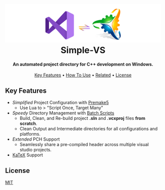 <h1 align="center">
  <br>
  <a href="http://www.amitmerchant.com/electron-markdownify"><img src="https://github.com/Stehfyn/vs-pch-template/blob/main/shared/resources/draft17.png" alt="Markdownify" width="800"></a>
  <br>
   <align="center">Simple-VS
  <br>
</h1>
<h4 align="center">An automated project directory for C++ development on Windows.</h4>
<p align="center">
  <a href="#key-features">Key Features</a> •
  <a href='#Prerequisite'>
  <a href="#how-to-use">How To Use</a> •
  <a href="#related">Related</a> •
  <a href="#license">License</a>
</p>
  
## Key Features
  * _Simplified_ Project Configuration with [Premake5](https://github.com/premake/premake-core)
    - Use Lua to > "Script Once, Target Many"
  * _Speedy_ Directory Management with [Batch Scripts](https://github.com/Stehfyn/vs-pch-template/tree/main/scripts/buildvs)
    - Build, Clean, and Re-build project **.sln** and **.vcxproj** files **from scratch**.
    - Clean Output and Intermediate directories for all configurations and platforms.
  * _Extended_ PCH Support
    - Seamlessly share a pre-compiled header across multiple visual studio projects.
  * [KaTeX](https://khan.github.io/KaTeX/) Support
  
## License
[MIT](https://tldrlegal.com/license/mit-license)
